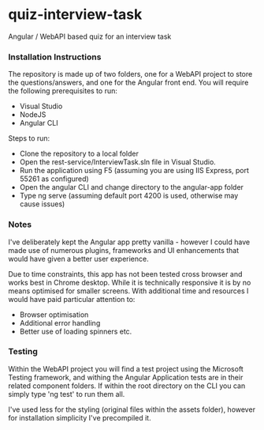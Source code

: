 # quiz-interview-task
Angular / WebAPI based quiz for an interview task

### Installation Instructions

The repository is made up of two folders, one for a WebAPI project to store the questions/answers, and one for the Angular front end. You will require the following prerequisites to run:

* Visual Studio
* NodeJS
* Angular CLI

Steps to run:

* Clone the repository to a local folder
* Open the rest-service/InterviewTask.sln file in Visual Studio.
* Run the application using F5 (assuming you are using IIS Express, port 55261 as configured)
* Open the angular CLI and change directory to the angular-app folder
* Type ng serve (assuming default port 4200 is used, otherwise may cause issues)

### Notes

I've deliberately kept the Angular app pretty vanilla - however I could have made use of numerous plugins, frameworks and UI enhancements that would have given a better user experience.

Due to time constraints, this app has not been tested cross browser and works best in Chrome desktop. While it is technically responsive it is by no means optimised for smaller screens. With additional time and resources I would have paid particular attention to:

* Browser optimisation
* Additional error handling
* Better use of loading spinners etc.

### Testing

Within the WebAPI project you will find a test project using the Microsoft Testing framework, and withing the Angular Application tests are in their related component folders. If within the root directory on the CLI you can simply type 'ng test' to run them all.

I've used less for the styling (original files within the assets folder), however for installation simplicity I've precompiled it.
